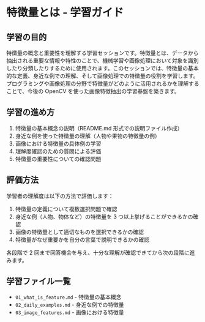 # 特徴量とは - 学習ガイド

## 学習の目的

特徴量の概念と重要性を理解する学習セッションです。特徴量とは、データから抽出される重要な情報や特性のことで、機械学習や画像処理において対象を識別したり分類したりするために使用されます。このセッションでは、特徴量の基本的な定義、身近な例での理解、そして画像処理での特徴量の役割を学習します。プログラミングや画像処理の分野で特徴量がどのように活用されるかを理解することで、今後の OpenCV を使った画像特徴抽出の学習基盤を築きます。

## 学習の進め方

1. 特徴量の基本概念の説明（README.md 形式での説明ファイル作成）
2. 身近な例を使った特徴量の理解（人物や果物の特徴量の例）
3. 画像における特徴量の具体例の学習
4. 理解度確認のための質問による評価
5. 特徴量の重要性についての確認問題

## 評価方法

学習者の理解度は以下の方法で評価します：

1. 特徴量の定義について複数選択問題で確認
2. 身近な例（人物、物体など）の特徴量を 3 つ以上挙げることができるかの確認
3. 画像の特徴量として適切なものを選択できるかの確認
4. 特徴量がなぜ重要かを自分の言葉で説明できるかの確認

各段階で 2 回まで回答機会を与え、十分な理解が確認できてから次の段階に進みます。

## 学習ファイル一覧

- `01_what_is_feature.md` - 特徴量の基本概念
- `02_daily_examples.md` - 身近な例での特徴量
- `03_image_features.md` - 画像における特徴量
